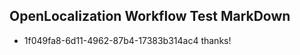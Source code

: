 ## OpenLocalization Workflow Test MarkDown
* 1f049fa8-6d11-4962-87b4-17383b314ac4 thanks!

<!--HONumber=Jul16_HO4-->


